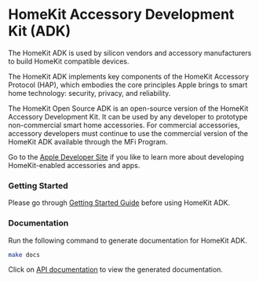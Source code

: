 # HomeKit Accessory Development Kit (ADK)

The HomeKit ADK is used by silicon vendors and accessory manufacturers to build HomeKit compatible devices.

The HomeKit ADK implements key components of the HomeKit Accessory Protocol (HAP), which embodies the core principles Apple brings to smart home technology: security, privacy, and reliability.

The HomeKit Open Source ADK is an open-source version of the HomeKit Accessory Development Kit. It can be used by any developer to prototype non-commercial smart home accessories. For commercial accessories, accessory developers must continue to use the commercial version of the HomeKit ADK available through the MFi Program.

Go to the [Apple Developer Site](https://developer.apple.com/homekit/) if you like to learn more about developing HomeKit-enabled accessories and apps.


### Getting Started
Please go through [Getting Started Guide](./Documentation/getting_started.md#prerequisites) before using HomeKit ADK.

### Documentation
Run the following command to generate documentation for HomeKit ADK.
```sh
make docs
```
Click on [API documentation](./Documentation/api_docs/html/index.html) to view the generated documentation.
